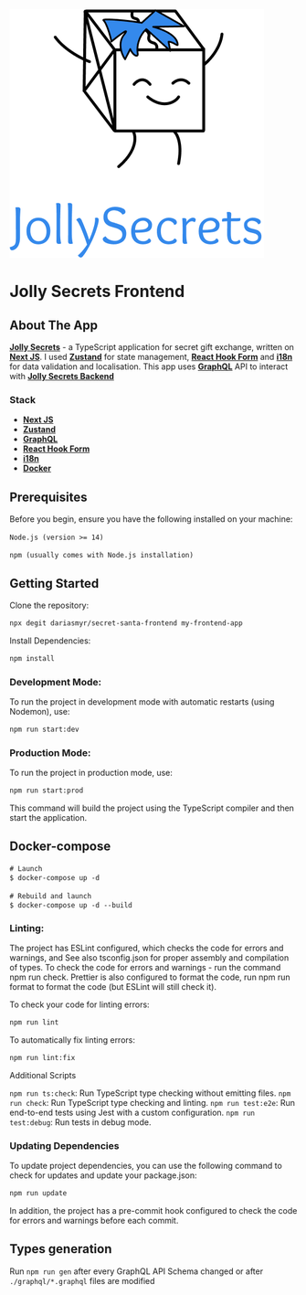 ![](public/assets/logo.png)

# Jolly Secrets Frontend

## About The App

[**Jolly Secrets**](https://jollysecrets.uxna.me) - a TypeScript application for secret gift exchange, written on [**Next JS**](https://nextjs.org). I used [**Zustand**](https://github.com/pmndrs/zustand) for state management, [**React Hook Form**](https://react-hook-form.com/) and [**i18n**](https://www.i18next.com/) for data validation and localisation. This app uses [**GraphQL**](https://graphql.org/) API to interact with [**Jolly Secrets Backend**](https://github.com/dariasmyr/secret-santa-backend)

### Stack

- [**Next JS**](https://nextjs.org)
- [**Zustand**](https://github.com/pmndrs/zustand)
- [**GraphQL**](https://graphql.org/)
- [**React Hook Form**](https://react-hook-form.com/)
- [**i18n**](https://www.i18next.com/)
- [**Docker**](https://www.docker.com/)

## Prerequisites
Before you begin, ensure you have the following installed on your machine:

`Node.js (version >= 14)`

`npm (usually comes with Node.js installation)`

## Getting Started

Clone the repository:

```bash
npx degit dariasmyr/secret-santa-frontend my-frontend-app
```

Install Dependencies:

```bash
npm install
```

### Development Mode:

To run the project in development mode with automatic restarts (using Nodemon), use:

```bash
npm run start:dev
```

### Production Mode:

To run the project in production mode, use:

```bash
npm run start:prod
```

This command will build the project using the TypeScript compiler and then start the application.

## Docker-compose
```shell
# Launch
$ docker-compose up -d

# Rebuild and launch
$ docker-compose up -d --build
```

### Linting:

The project has ESLint configured, which checks the code for errors and warnings, and See also tsconfig.json for proper assembly and compilation of types. To check the code for errors and warnings - run the command npm run check. Prettier is also configured to format the code, run npm run format to format the code (but ESLint will still check it).

To check your code for linting errors:

```bash
npm run lint
```

To automatically fix linting errors:

```bash
npm run lint:fix
```

Additional Scripts

`npm run ts:check`: Run TypeScript type checking without emitting files.
`npm run check`: Run TypeScript type checking and linting.
`npm run test:e2e`: Run end-to-end tests using Jest with a custom configuration.
`npm run test:debug`: Run tests in debug mode.

### Updating Dependencies
To update project dependencies, you can use the following command to check for updates and update your package.json:

```bash
npm run update
```

In addition, the project has a pre-commit hook configured to check the code for errors and warnings before each commit.

## Types generation
Run `npm run gen` after every GraphQL API Schema changed or after `./graphql/*.graphql` files are modified

